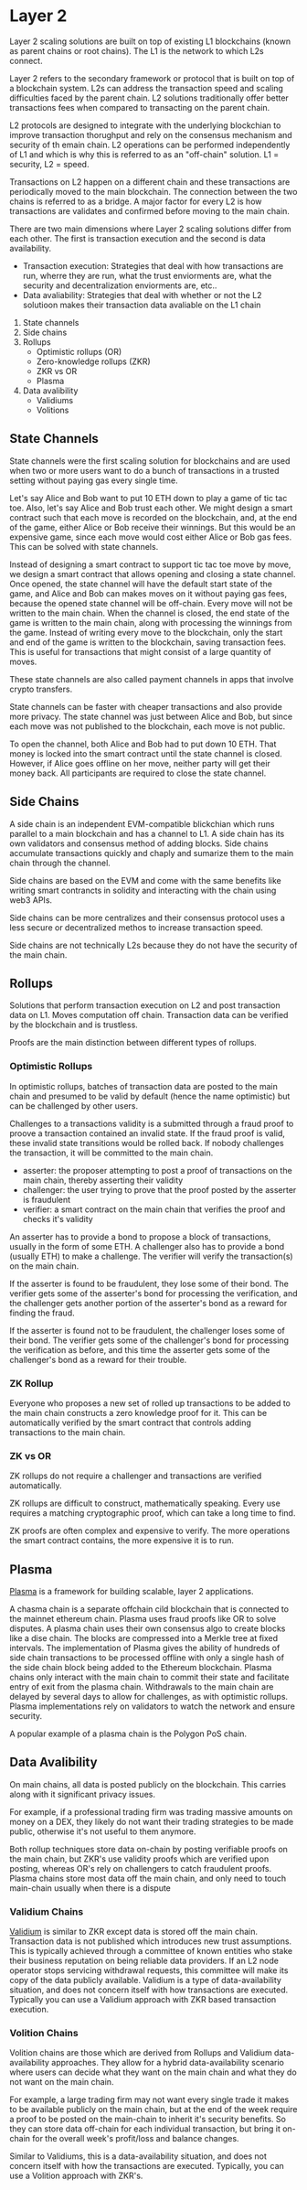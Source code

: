 # Layer 2

Layer 2 scaling solutions are built on top of existing L1 blockchains (known as parent chains or root chains). The L1 is the network to which L2s connect.

Layer 2 refers to the secondary framework or protocol that is built on top of a blockchain system. L2s can address the transaction speed and scaling difficulties faced by the parent chain. L2 solutions traditionally offer better transactions fees when compared to transacting on the parent chain.

L2 protocols are designed to integrate with the underlying blockchian to improve transaction thorughput and rely on the consensus mechanism and security of th emain chain. L2 operations can be performed independently of L1 and which is why this is referred to as an "off-chain" solution. L1 = security, L2 = speed.

Transactions on L2 happen on a different chain and these transactions are periodically moved to the main blockchain. The connection between the two chains is referred to as a bridge. A major factor for every L2 is how transactions are validates and confirmed before moving to the main chain.

There are two main dimensions where Layer 2 scaling solutions differ from each other. The first is transaction execution and the second is data availability.

- Transaction execution: Strategies that deal with how transactions are run, wherre they are run, what the trust enviorments are, what the security and decentralization enviorments are, etc..
- Data avaliability: Strategies that deal with whether or not the L2 solutioon makes their transaction data avaliable on the L1 chain

1. State channels
2. Side chains
3. Rollups
   - Optimistic rollups (OR)
   - Zero-knowledge rollups (ZKR)
   - ZKR vs OR
   - Plasma
4. Data avalibility
   - Validiums
   - Volitions

## State Channels

State channels were the first scaling solution for blockchains and are used when two or more users want to do a bunch of transactions in a trusted setting without paying gas every single time.

Let's say Alice and Bob want to put 10 ETH down to play a game of tic tac toe. Also, let's say Alice and Bob trust each other. We might design a smart contract such that each move is recorded on the blockchain, and, at the end of the game, either Alice or Bob receive their winnings. But this would be an expensive game, since each move would cost either Alice or Bob gas fees. This can be solved with state channels.

Instead of designing a smart contract to support tic tac toe move by move, we design a smart contract that allows opening and closing a state channel. Once opened, the state channel will have the default start state of the game, and Alice and Bob can makes moves on it without paying gas fees, because the opened state channel will be off-chain. Every move will not be written to the main chain. When the channel is closed, the end state of the game is written to the main chain, along with processing the winnings from the game. Instead of writing every move to the blockchain, only the start and end of the game is written to the blockchain, saving transaction fees. This is useful for transactions that might consist of a large quantity of moves.

These state channels are also called payment channels in apps that involve crypto transfers.

State channels can be faster with cheaper transactions and also provide more privacy. The state channel was just between Alice and Bob, but since each move was not published to the blockchain, each move is not public.

To open the channel, both Alice and Bob had to put down 10 ETH. That money is locked into the smart contract until the state channel is closed. However, if Alice goes offline on her move, neither party will get their money back. All participants are required to close the state channel.

## Side Chains

A side chain is an independent EVM-compatible blickchian which runs parallel to a main blockchain and has a channel to L1. A side chain has its own validators and consensus method of adding blocks. Side chains accumulate transactions quickly and chaply and sumarize them to the main chain through the channel.

Side chains are based on the EVM and come with the same benefits like writing smart contrancts in solidity and interacting with the chain using web3 APIs.

Side chains can be more centralizes and their consensus protocol uses a less secure or decentralized methos to increase transaction speed.

Side chains are not technically L2s because they do not have the security of the main chain.

## Rollups

Solutions that perform transaction execution on L2 and post transaction data on L1. Moves computation off chain. Transaction data can be verified by the blockchain and is trustless.

Proofs are the main distinction between different types of rollups.

### Optimistic Rollups

In optimistic rollups, batches of transaction data are posted to the main chain and presumed to be valid by default (hence the name optimistic) but can be challenged by other users.

Challenges to a transactions validity is a submitted through a fraud proof to proove a transaction contained an invalid state. If the fraud proof is valid, these invalid state transitions would be rolled back. If nobody challenges the transaction, it will be committed to the main chain.

- asserter: the proposer attempting to post a proof of transactions on the main chain, thereby asserting their validity
- challenger: the user trying to prove that the proof posted by the asserter is fraudulent
- verifier: a smart contract on the main chain that verifies the proof and checks it's validity

An asserter has to provide a bond to propose a block of transactions, usually in the form of some ETH. A challenger also has to provide a bond (usually ETH) to make a challenge. The verifier will verify the transaction(s) on the main chain.

If the asserter is found to be fraudulent, they lose some of their bond. The verifier gets some of the asserter's bond for processing the verification, and the challenger gets another portion of the asserter's bond as a reward for finding the fraud.

If the asserter is found not to be fraudulent, the challenger loses some of their bond. The verifier gets some of the challenger's bond for processing the verification as before, and this time the asserter gets some of the challenger's bond as a reward for their trouble.

### ZK Rollup

Everyone who proposes a new set of rolled up transactions to be added to the main chain constructs a zero knowledge proof for it. This can be automatically verified by the smart contract that controls adding transactions to the main chain.

### ZK vs OR

ZK rollups do not require a challenger and transactions are verified automatically.

ZK rollups are difficult to construct, mathematically speaking. Every use requires a matching cryptographic proof, which can take a long time to find.

ZK proofs are often complex and expensive to verify. The more operations the smart contract contains, the more expensive it is to run.

## Plasma

[Plasma](http://plasma.io/plasma.pdf) is a framework for building scalable, layer 2 applications.

A chasma chain is a separate offchain cild blockchain that is connected to the mainnet ethereum chain. Plasma uses fraud proofs like OR to solve disputes. A plasma chain uses their own consensus algo to create blocks like a dise chain. The blocks are compressed into a Merkle tree at fixed intervals. The implementation of Plasma gives the ability of hundreds of side chain transactions to be processed offline with only a single hash of the side chain block being added to the Ethereum blockchain.
Plasma chains only interact with the main chain to commit their state and facilitate entry of exit from the plasma chain.
Withdrawals to the main chain are delayed by several days to allow for challenges, as with optimistic rollups.
Plasma implementations rely on validators to watch the network and ensure security.

A popular example of a plasma chain is the Polygon PoS chain.

## Data Avalibility

On main chains, all data is posted publicly on the blockchain. This carries along with it significant privacy issues.

For example, if a professional trading firm was trading massive amounts on money on a DEX, they likely do not want their trading strategies to be made public, otherwise it's not useful to them anymore.

Both rollup techniques store data on-chain by posting verifiable proofs on the main chain, but ZKR's use validity proofs which are verified upon posting, whereas OR's rely on challengers to catch fraudulent proofs. Plasma chains store most data off the main chain, and only need to touch main-chain usually when there is a dispute

### Validium Chains

[Validium](https://ethereum.org/en/developers/docs/scaling/validium/) is similar to ZKR except data is stored off the main chain. Transaction data is not published which introduces new trust assumptions. This is typically achieved through a committee of known entities who stake their business reputation on being reliable data providers. If an L2 node operator stops servicing withdrawal requests, this committee will make its copy of the data publicly available.
Validium is a type of data-availability situation, and does not concern itself with how transactions are executed. Typically you can use a Validium approach with ZKR based transaction execution.

### Volition Chains

Volition chains are those which are derived from Rollups and Validium data-availability approaches. They allow for a hybrid data-availability scenario where users can decide what they want on the main chain and what they do not want on the main chain.

For example, a large trading firm may not want every single trade it makes to be available publicly on the main chain, but at the end of the week require a proof to be posted on the main-chain to inherit it's security benefits. So they can store data off-chain for each individual transaction, but bring it on-chain for the overall week's profit/loss and balance changes.

Similar to Validiums, this is a data-availability situation, and does not concern itself with how the transactions are executed. Typically, you can use a Volition approach with ZKR's.
